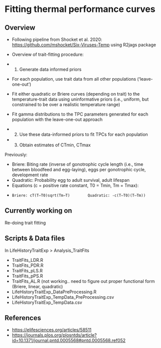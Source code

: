 
# Fitting thermal performance curves #

## Overview ##

- Following pipeline from Shocket et al. 2020: https://github.com/mshocket/Six-Viruses-Temp
using R2jags package

- Overview of trait-fitting procedure:
- 1) Generate data informed priors 
-    For each population, use trait data from all other populations (‘leave-one-out’)
-    Fit either quadratic or Briere curves (depending on trait) to the temperature-trait data using uninformative priors (i.e., uniform, but constrained to be over a realistic temperature range)
-    Fit gamma distributions to the TPC parameters generated for each population with the leave-one-out approach

- 2) Use these data-informed priors to fit TPCs for each population 
- 3) Obtain estimates of CTmin, CTmax 


Previously:
-   Briere: Biting rate (inverse of gonotrophic cycle length (i.e., time between bloodfeed and egg-laying), eggs per gonotrophic cycle, development rate
-   Quadratic: Probability egg to adult survival, adult lifespan
- Equations (c = positive rate constant, T0 = Tmin, Tm = Tmax):
-     Briere: cT(T–T0)sqrt(Tm−T)        Quadratic: -c(T–T0)(T–Tm))  

## Currently working on ##

Re-doing trait fitting 

## Scripts & Data files ##
In LifeHistoryTraitExp > Analysis_TraitFits
- TraitFits_LDR.R
- TraitFits_PDR.R
- TraitFits_pLS.R 
- TraitFits_pPS.R
- TraitFits_AL.R (not working.. need to figure out proper functional form (Briere, linear, quadratic)
- LifeHistoryTraitExp_DataPreProcessing.R
- LifeHistoryTraitExp_TempData_PreProcessing.csv
- LifeHistoryTraitExp_TempData.csv

## References ##

- https://elifesciences.org/articles/58511
- https://journals.plos.org/plosntds/article?id=10.1371/journal.pntd.0005568#pntd.0005568.ref052


